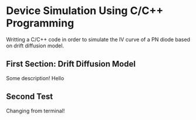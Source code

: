 # Device Simulation Using C/C++ Programming
Writting a C/C++ code in order to simulate the IV curve of a PN diode based on drift diffusion model.

## First Section: Drift Diffusion Model
Some description! Hello

## Second Test
Changing from terminal!
